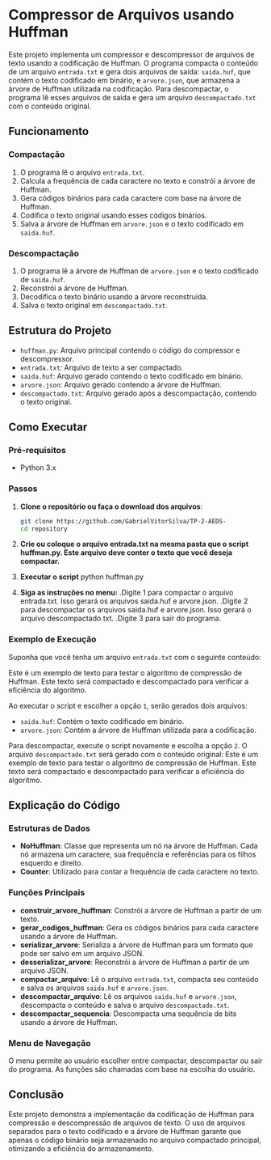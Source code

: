 # Compressor de Arquivos usando Huffman

Este projeto implementa um compressor e descompressor de arquivos de texto usando a codificação de Huffman. O programa compacta o conteúdo de um arquivo `entrada.txt` e gera dois arquivos de saída: `saida.huf`, que contém o texto codificado em binário, e `arvore.json`, que armazena a árvore de Huffman utilizada na codificação. Para descompactar, o programa lê esses arquivos de saída e gera um arquivo `descompactado.txt` com o conteúdo original.

## Funcionamento

### Compactação
1. O programa lê o arquivo `entrada.txt`.
2. Calcula a frequência de cada caractere no texto e constrói a árvore de Huffman.
3. Gera códigos binários para cada caractere com base na árvore de Huffman.
4. Codifica o texto original usando esses códigos binários.
5. Salva a árvore de Huffman em `arvore.json` e o texto codificado em `saida.huf`.

### Descompactação
1. O programa lê a árvore de Huffman de `arvore.json` e o texto codificado de `saida.huf`.
2. Reconstrói a árvore de Huffman.
3. Decodifica o texto binário usando a árvore reconstruída.
4. Salva o texto original em `descompactado.txt`.

## Estrutura do Projeto

- `huffman.py`: Arquivo principal contendo o código do compressor e descompressor.
- `entrada.txt`: Arquivo de texto a ser compactado.
- `saida.huf`: Arquivo gerado contendo o texto codificado em binário.
- `arvore.json`: Arquivo gerado contendo a árvore de Huffman.
- `descompactado.txt`: Arquivo gerado após a descompactação, contendo o texto original.

## Como Executar

### Pré-requisitos

- Python 3.x

### Passos

1. **Clone o repositório ou faça o download dos arquivos**:

   ```sh
   git clone https://github.com/GabrielVitorSilva/TP-2-AEDS-
   cd repository
2. **Crie ou coloque o arquivo entrada.txt na mesma pasta que o script huffman.py. Este arquivo deve conter o texto que você deseja compactar.**
3. **Executar o script**
  python huffman.py
4. **Siga as instruções no menu:**
  .Digite 1 para compactar o arquivo entrada.txt. Isso gerará os arquivos saida.huf e arvore.json.
  .Digite 2 para descompactar os arquivos saida.huf e arvore.json. Isso gerará o arquivo descompactado.txt.
  .Digite 3 para sair do programa.
### Exemplo de Execução

Suponha que você tenha um arquivo `entrada.txt` com o seguinte conteúdo: 

Este é um exemplo de texto para testar o algoritmo de compressão de Huffman.
Este texto será compactado e descompactado para verificar a eficiência do algoritmo.

Ao executar o script e escolher a opção `1`, serão gerados dois arquivos:

- `saida.huf`: Contém o texto codificado em binário.
- `arvore.json`: Contém a árvore de Huffman utilizada para a codificação.

Para descompactar, execute o script novamente e escolha a opção `2`. O arquivo `descompactado.txt` será gerado com o conteúdo original:
Este é um exemplo de texto para testar o algoritmo de compressão de Huffman.
Este texto será compactado e descompactado para verificar a eficiência do algoritmo.

## Explicação do Código

### Estruturas de Dados

- **NoHuffman**: Classe que representa um nó na árvore de Huffman. Cada nó armazena um caractere, sua frequência e referências para os filhos esquerdo e direito.
- **Counter**: Utilizado para contar a frequência de cada caractere no texto.

### Funções Principais

- **construir_arvore_huffman**: Constrói a árvore de Huffman a partir de um texto.
- **gerar_codigos_huffman**: Gera os códigos binários para cada caractere usando a árvore de Huffman.
- **serializar_arvore**: Serializa a árvore de Huffman para um formato que pode ser salvo em um arquivo JSON.
- **desserializar_arvore**: Reconstrói a árvore de Huffman a partir de um arquivo JSON.
- **compactar_arquivo**: Lê o arquivo `entrada.txt`, compacta seu conteúdo e salva os arquivos `saida.huf` e `arvore.json`.
- **descompactar_arquivo**: Lê os arquivos `saida.huf` e `arvore.json`, descompacta o conteúdo e salva o arquivo `descompactado.txt`.
- **descompactar_sequencia**: Descompacta uma sequência de bits usando a árvore de Huffman.

### Menu de Navegação

O menu permite ao usuário escolher entre compactar, descompactar ou sair do programa. As funções são chamadas com base na escolha do usuário.

## Conclusão

Este projeto demonstra a implementação da codificação de Huffman para compressão e descompressão de arquivos de texto. O uso de arquivos separados para o texto codificado e a árvore de Huffman garante que apenas o código binário seja armazenado no arquivo compactado principal, otimizando a eficiência do armazenamento.
